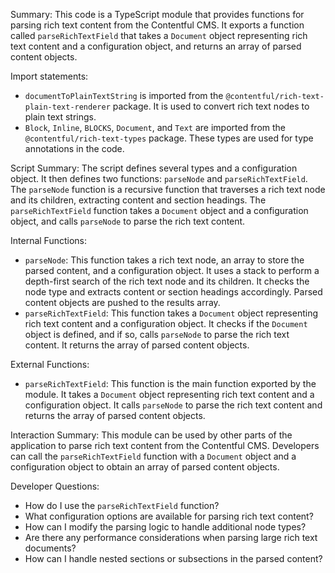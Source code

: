 Summary:
This code is a TypeScript module that provides functions for parsing rich text content from the Contentful CMS. It exports a function called `parseRichTextField` that takes a `Document` object representing rich text content and a configuration object, and returns an array of parsed content objects.

Import statements:
- `documentToPlainTextString` is imported from the `@contentful/rich-text-plain-text-renderer` package. It is used to convert rich text nodes to plain text strings.
- `Block`, `Inline`, `BLOCKS`, `Document`, and `Text` are imported from the `@contentful/rich-text-types` package. These types are used for type annotations in the code.

Script Summary:
The script defines several types and a configuration object. It then defines two functions: `parseNode` and `parseRichTextField`. The `parseNode` function is a recursive function that traverses a rich text node and its children, extracting content and section headings. The `parseRichTextField` function takes a `Document` object and a configuration object, and calls `parseNode` to parse the rich text content.

Internal Functions:
- `parseNode`: This function takes a rich text node, an array to store the parsed content, and a configuration object. It uses a stack to perform a depth-first search of the rich text node and its children. It checks the node type and extracts content or section headings accordingly. Parsed content objects are pushed to the results array.
- `parseRichTextField`: This function takes a `Document` object representing rich text content and a configuration object. It checks if the `Document` object is defined, and if so, calls `parseNode` to parse the rich text content. It returns the array of parsed content objects.

External Functions:
- `parseRichTextField`: This function is the main function exported by the module. It takes a `Document` object representing rich text content and a configuration object. It calls `parseNode` to parse the rich text content and returns the array of parsed content objects.

Interaction Summary:
This module can be used by other parts of the application to parse rich text content from the Contentful CMS. Developers can call the `parseRichTextField` function with a `Document` object and a configuration object to obtain an array of parsed content objects.

Developer Questions:
- How do I use the `parseRichTextField` function?
- What configuration options are available for parsing rich text content?
- How can I modify the parsing logic to handle additional node types?
- Are there any performance considerations when parsing large rich text documents?
- How can I handle nested sections or subsections in the parsed content?